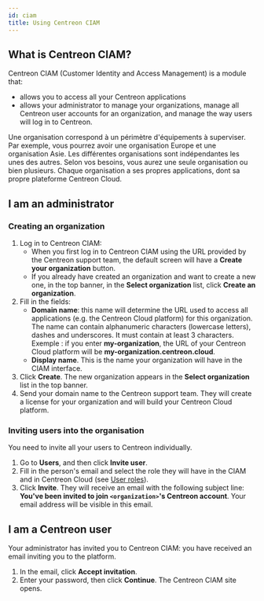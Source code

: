 ```yaml
---
id: ciam
title: Using Centreon CIAM
---
```


## What is Centreon CIAM?

Centreon CIAM (Customer Identity and Access Management) is a module that:

- allows you to access all your Centreon applications
- allows your administrator to manage your organizations, manage all Centreon user accounts for an organization, and manage the way users will log in to Centreon.

Une organisation correspond à un périmètre d'équipements à superviser. Par exemple, vous pourrez avoir une organisation Europe et une organisation Asie. Les différentes organisations sont indépendantes les unes des autres. Selon vos besoins, vous aurez une seule organisation ou bien plusieurs. Chaque organisation a ses propres applications, dont sa propre plateforme Centreon Cloud.

## I am an administrator

### Creating an organization

1. Log in to Centreon CIAM:
   - When you first log in to Centreon CIAM using the URL provided by the Centreon support team, the default screen will have a **Create your organization** button.
   - If you already have created an organization and want to create a new one, in the top banner, in the **Select organization** list, click **Create an organization**.
2. Fill in the fields:
   - **Domain name**: this name will determine the URL used to access all applications (e.g. the Centreon Cloud platform) for this organization. The name can contain alphanumeric characters (lowercase letters), dashes and underscores. It must contain at least 3 characters. Exemple : if you enter **my-organization**, the URL of your Centreon Cloud platform will be **my-organization.centreon.cloud**.
   - **Display name**. This is the name your organization will have in the CIAM interface.
3. Click **Create**. The new organization appears in the **Select organization** list in the top banner.
4. Send your domain name to the Centreon support team. They will create a license for your organization and will build your Centreon Cloud platform.

### Inviting users into the organisation

You need to invite all your users to Centreon individually.

1. Go to **Users**, and then click **Invite user**.
2. Fill in the person's email and select the role they will have in the CIAM and in Centreon Cloud (see [User roles](https://docs.centreon.com/cloud/users/#user-roles)).
3. Click **Invite**. They will receive an email with the following subject line: **You've been invited to join `<organization>`'s Centreon account**. Your email address will be visible in this email.

## I am a Centreon user

Your administrator has invited you to Centreon CIAM: you have received an email inviting you to the platform.

1. In the email, click **Accept invitation**.
2. Enter your password, then click **Continue**. The Centreon CIAM site opens.
